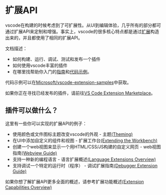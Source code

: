 # 扩展API
vscode在构建的时候考虑到了可扩展性。从UI到编辑体验，几乎所有的部分都可通过扩展API来定制和增强。事实上，vscode的很多核心特点都是通过[扩展](https://github.com/microsoft/vscode/tree/master/extensions)构造出来的，并且都使用了相同的扩展API。

文档描述：
- 如何构建、运行、调试、测试和发布一个插件
- 如何使用vscode丰富的插件
- 在哪里找帮助你入门的[指南](https://code.visualstudio.com/api/extension-guides/overview)和[代码示例](https://github.com/microsoft/vscode-extension-samples)。

代码示例可以在[Microsoft/vscode-extension-samples](https://github.com/microsoft/vscode-extension-samples)中获取。

如果你正在寻找已经发布的插件，请前往[VS Code Extension Marketplace](https://marketplace.visualstudio.com/vscode)。

## 插件可以做什么？

这里有一些你可以实现的扩展API的例子：
- 使用颜色或文件图标主题改变vscode的外观 - 主题[(Theming)](https://code.visualstudio.com/api/extension-capabilities/theming)
- 在UI中添加自定义的组件和视图 - 扩展工作台[(Extending the Workbench)](https://code.visualstudio.com/api/extension-capabilities/extending-workbench)
- 创建一个web视图来显示一个用HTML/CSS/JS构建的自定义网页 - web视图指南[(Webview Guide)](https://code.visualstudio.com/api/extension-guides/webview)
- 支持一种新的编程语言 - 语言扩展概述[(Language Extensions Overview)](https://code.visualstudio.com/api/language-extensions/overview)
- 支持调试一个特定的运行时（程序） -  调试扩展指南[(Debugger Extension Guide)](https://code.visualstudio.com/api/extension-guides/debugger-extension)

如果你想了解扩展API更多全面的概述，请参考扩展功能概述[(Extension Capabilities Overview)]()


